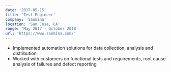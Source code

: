 ```yaml
---
date: '2017-05-15'
title: 'Test Engineer'
company: 'Sanmina'
location: 'San Jose, CA'
range: 'May 2017 - October 2018'
url: 'https://www.sanmina.com/'
---
```


- Implemented automation solutions for data collection, analysis and distribution
- Worked with customers on functional tests and requirements, root cause analysis of failures and defect reporting
